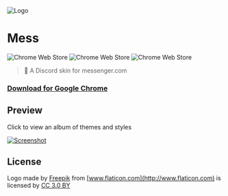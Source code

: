![Logo](http://i.imgur.com/KwrFUX6.png)

# Mess

![Chrome Web Store](https://img.shields.io/badge/users-100%2B-brightgreen.svg?style=flat-square)
![Chrome Web Store](https://img.shields.io/chrome-web-store/rating/hpjbefeabedbcmieiedpnhpngeacjamg.svg?style=flat-square)
![Chrome Web Store](https://img.shields.io/chrome-web-store/rating-count/hpjbefeabedbcmieiedpnhpngeacjamg.svg?style=flat-square)

> 💬 A Discord skin for messenger.com

### [Download for Google Chrome](https://chrome.google.com/webstore/detail/mess/hpjbefeabedbcmieiedpnhpngeacjamg)

## Preview

Click to view an album of themes and styles

[![Screenshot](http://i.imgur.com/C0129sl.jpg)](http://imgur.com/a/ehPMQ)

## License

Logo made by [Freepik](http://www.freepik.com) from [www.flaticon.com](http://www.flaticon.com) is licensed by [CC 3.0 BY](http://creativecommons.org/licenses/by/3.0/)
